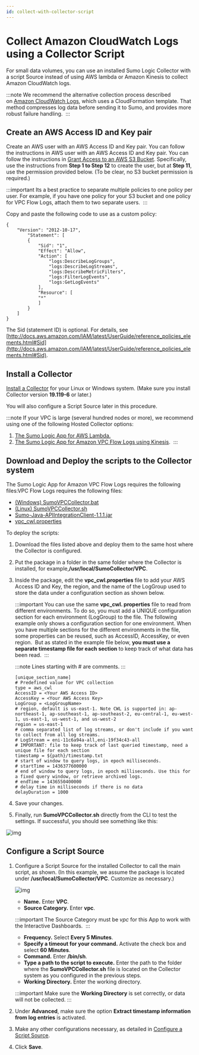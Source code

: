 ```yaml
---
id: collect-with-collector-script
---
```


# Collect Amazon CloudWatch Logs using a Collector Script

For small data volumes, you can use an installed Sumo Logic Collector with a script Source instead of using AWS lambda or Amazon Kinesis to collect Amazon CloudWatch logs.

:::note
We recommend the alternative collection process described on [Amazon CloudWatch Logs](/docs/send-data/collect-from-other-data-sources/amazon-cloudwatch-logs), which uses a CloudFormation template. That method compresses log data before sending it to Sumo, and provides more robust failure handling. 
:::

## Create an AWS Access ID and Key pair

Create an AWS user with an AWS Access ID and Key pair. You can follow the instructions in AWS user with an AWS Access ID and Key pair. You can follow the instructions in [Grant Access to an AWS S3 Bucket](../../sources/sources-hosted-collectors/amazon-web-services/grant-access-aws-product.md). Specifically, use the instructions from **Step 1 to Step 12** to create the user, but at **Step 11**, use the permission provided below. (To be clear, no S3 bucket permission is required.)

:::important
Its a best practice to separate multiple policies to one policy per user. For example, if you have one policy for your S3 bucket and one policy for VPC Flow Logs, attach them to two separate users. 
:::

Copy and paste the following code to use as a custom policy:

```
{
    "Version": "2012-10-17",
        "Statement": [
        {
            "Sid": "1",
            "Effect": "Allow",
            "Action": [
                "logs:DescribeLogGroups",
                "logs:DescribeLogStreams",
                "logs:DescribeMetricFilters",
                "logs:FilterLogEvents",
                "logs:GetLogEvents"
            ],
            "Resource": [
            "*"
            ]
        }
    ]
}
```

The Sid (statement ID) is optional. For details, see [http://docs.aws.amazon.com/IAM/latest/UserGuide/reference_policies_elements.html#Sid](http://docs.aws.amazon.com/IAM/latest/UserGuide/reference_policies_elements.html#Sid).

## Install a Collector

[Install a Collector](/docs/send-data/installed-collectors) for your Linux or Windows system. (Make sure you install Collector version **19.119-6** or later.)

You will also configure a Script Source later in this procedure.

:::note
If your VPC is large (several hundred nodes or more), we recommend using one of the following Hosted Collector options:

1. [The Sumo Logic App for AWS Lambda.](/07Sumo-Logic-Apps/01Amazon_and_AWS/AWS_Lambda)
1. [The Sumo Logic App for Amazon VPC Flow Logs using Kinesis](collect-with-amazon-kinesis.md). 
:::

## Download and Deploy the scripts to the Collector system

The Sumo Logic App for Amazon VPC Flow Logs requires the following files:VPC Flow Logs requires the following files:

 * [(Windows) SumoVPCCollector.bat](https://s3.amazonaws.com/script-collection/vpc/r1.0.0/SumoVPCCollector.bat)
 * [(Linux) SumoVPCCollector.sh](https://s3.amazonaws.com/script-collection/vpc/r1.0.0/SumoVPCCollector.sh)
 * [Sumo-Java-APIIntegrationClient-1.1.1.jar](https://s3.amazonaws.com/script-collection/vpc/r1.0.0/Sumo-Java-APIIntegrationClient-1.1.1.jar)
 * [vpc_cwl.properties](https://s3.amazonaws.com/script-collection/vpc/r1.0.0/vpc_cwl.properties)

To deploy the scripts:

1. Download the files listed above and deploy them to the same host where the Collector is configured.
1. Put the package in a folder in the same folder where the Collector is installed, for example,**/usr/local/SumoCollector/VPC**.
1. Inside the package, edit the **vpc_cwl.properties** file to add your AWS Access ID and Key, the region, and the name of the LogGroup used to store the data under a configuration section as shown below. 

    :::important
    You can use the same **vpc_cwl. properties** file to read from different environments. To do so, you must add a UNIQUE configuration section for each environment (LogGroup) to the file. The following example only shows a configuration section for one environment. When you have multiple sections for the different environments in the file, some properties can be reused, such as AccessID, AccessKey, or even region.  But as stated in the example file below, **you must use a separate timestamp file for each section** to keep track of what data has been read. 
    :::

    :::note
    Lines starting with # are comments.
    :::

    ```
    [unique_section_name]
    # Predefined value for VPC collection
    type = aws_cwl
    AccessID = <Your AWS Access ID>
    AccessKey = <Your AWS Access Key>
    LogGroup = <LogGroupName>
    # region, default is us-east-1. Note CWL is supported in: ap-northeast-1, ap-southeast-1, ap-southeast-2, eu-central-1, eu-west-1, us-east-1, us-west-1, and us-west-2
    region = us-east-1
    # comma separated list of log streams, or don't include if you want to collect from all log streams.
    # LogStream = eni-11c6a94a-all,eni-19f34c43-all
    # IMPORTANT: file to keep track of last queried timestamp, need a unique file for each section
    timestamp = ${path}/timestamp.txt
    # start of window to query logs, in epoch milliseconds.
    # startTime = 1436377600000
    # end of window to query logs, in epoch milliseconds. Use this for a fixed query window, or retrieve archived logs.
    # endTime = 1436550400000
    # delay time in milliseconds if there is no data
    delayDuration = 1000
    ```

1. Save your changes.
1. Finally, run **SumoVPCCollector.sh** directly from the CLI to test the settings. If successful, you should see something like this:

![img](/img/send-data/vpc_flow_app_test.png)

## Configure a Script Source

1. Configure a Script Source for the installed Collector to call the main script, as shown. (In this example, we assume the package is located under **/usr/local/SumoCollector/VPC**. Customize as necessary.)

    ![img](/img/send-data/vpc_flow_app_script_source.png)

   * **Name.** Enter **VPC**.
   * **Source Category.** Enter **vpc**.

    :::important
    The Source Category must be *vpc* for this App to work with the Interactive Dashboards. 
    :::

   * **Frequency.** Select **Every 5 Minutes**.
   * **Specify a timeout for your command.** Activate the check box and select **60 Minutes**.
   * **Command.** Enter **/bin/sh**.
   * **Type a path to the script to execute.** Enter the path to the folder where the **SumoVPCCollector.sh** file is located on the Collector system as you configured in the previous steps.
   * **Working Directory.** Enter the working directory.

    :::important
    Make sure the **Working Directory** is set correctly, or data will not be collected.
    :::

1. Under **Advanced**, make sure the option **Extract timestamp information from log entries** is activated.
1. Make any other configurations necessary, as detailed in [Configure a Script Source](/docs/send-data/sources/installed-collectors/script-source).
1. Click **Save**.
